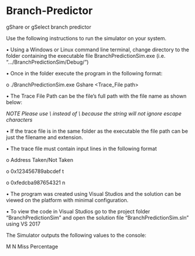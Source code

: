 # Branch-Predictor
gShare or gSelect branch predictor

Use the following instructions to run the simulator on your system.

•	Using a Windows or Linux command line terminal, change directory to the folder containing the executable file BranchPredictionSim.exe (i.e. “.../BranchPredictionSim/Debug/”)

•	Once in the folder execute the program in the following format:

o	./BranchPredictionSim.exe Gshare  <M> <N> <Trace_File path>

•	The Trace File Path can be the file’s full path with the file name as shown below:

*NOTE Please use \\ instead of \ because the string will not ignore escape characters*

•	If the trace file is in the same folder as the executable the file path can be just the filename and extension.

•	The trace file must contain input lines in the following format

  o	Address	Taken/Not Taken

  o	 0x123456789abcdef 	t

  o	0xfedcba987654321 	n

•	The program was created using Visual Studios and the solution can be viewed on the platform with minimal configuration.

•	To view the code in Visual Studios go to the project folder “BranchPredictionSim” and open the solution file “BranchPredictionSim.sln” using VS 2017

The Simulator outputs the following values to the console:

M	N	Miss Percentage
